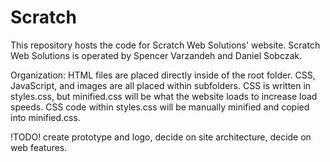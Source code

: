 # Scratch

This repository hosts the code for Scratch Web Solutions' website. Scratch Web Solutions is operated by Spencer Varzandeh and Daniel Sobczak.

Organization:
HTML files are placed directly inside of the root folder. CSS, JavaScript, and images are all placed within subfolders.
CSS is written in styles.css, but minified.css will be what the website loads to increase load speeds. CSS code within styles.css will be manually minified and copied into minified.css.



!TODO!
create prototype and logo, decide on site architecture, decide on web features.